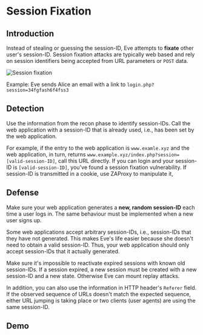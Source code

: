 # Session Fixation

## Introduction
Instead of stealing or guessing the session-ID, Eve attempts to **fixate** other user's session-ID. Session fixation attacks are typically web based and rely on session identifiers being accepted from URL parameters or `POST` data.

![Session fixation](img/session-fixation/session-fixation.png "Session fixation")

Example: Eve sends Alice an email with a link to `login.php?session=34fgfash6f4fss3`

## Detection
Use the information from the recon phase to identify session-IDs. Call the web application with a session-ID that is already used, i.e., has been set by the web application.

For example, if the entry to the web application is `www.examle.xyz` and the web application, in turn, returns `www.example.xyz/index.php?session=[valid-session-ID]`, call this URL directly. If you can login and your session-ID is `[valid-session-ID]`, you've found a session fixation vulnerability. If session-ID is transmitted in a cookie, use ZAProxy to manipulate it,

## Defense
Make sure your web application generates a **new, random session-ID** each time a user logs in. The same behaviour must be implemented when a new user signs up.

Some web applications accept arbitrary session-IDs, i.e., session-IDs that they have not generated. This makes Eve's life easier because she doesn't need to obtain a valid session-ID. Thus, your web application should only accept session-IDs that it actually generated.

Make sure it's impossible to reactivate expired sessions with known old session-IDs. If a session expired, a new session must be created with a new session-ID and a new state. Otherwise Eve can mount replay attacks.

In addition, you can also use the information in HTTP header's `Referer` field. If the observed sequence of URLs doesn't match the expected sequence, either URL jumping is taking place or two clients (user agents) are using the same session-ID.

## Demo
